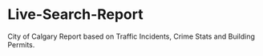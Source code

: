 # Live-Search-Report

City of Calgary Report based on  Traffic Incidents, Crime Stats and Building Permits.
